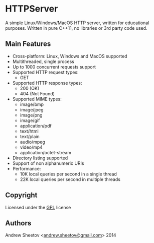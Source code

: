 # HTTPServer

A simple Linux/Windows/MacOS HTTP server, written for educational purposes.
Written in pure C++11, no libraries or 3rd party code used.

## Main Features

* Cross-platform: Linux, Windows and MacOS supported
* Multithreaded, single process
* Up to 1000 concurrent requests support
* Supported HTTP request types:
    * GET
* Supported HTTP response types:
    * 200 (OK)
    * 404 (Not Found)
* Supported MIME types:
    * image/bmp
    * image/jpeg
    * image/png
    * image/gif
    * application/pdf
    * text/html
    * text/plain
    * audio/mpeg
    * video/mp4
    * application/octet-stream
* Directory listing supported
* Support of non alphanumeric URIs
* Performance:
    * 10K local queries per second in a single thread
    * 22K local queries per second in multiple threads

## Copyright

Licensed under the [GPL](http://www.gnu.org/licenses/gpl.txt) license

## Authors

Andrew Sheetov <[andrew.sheetov@gmail.com](mailto:andrew.sheetov@gmail.com)> 2014
